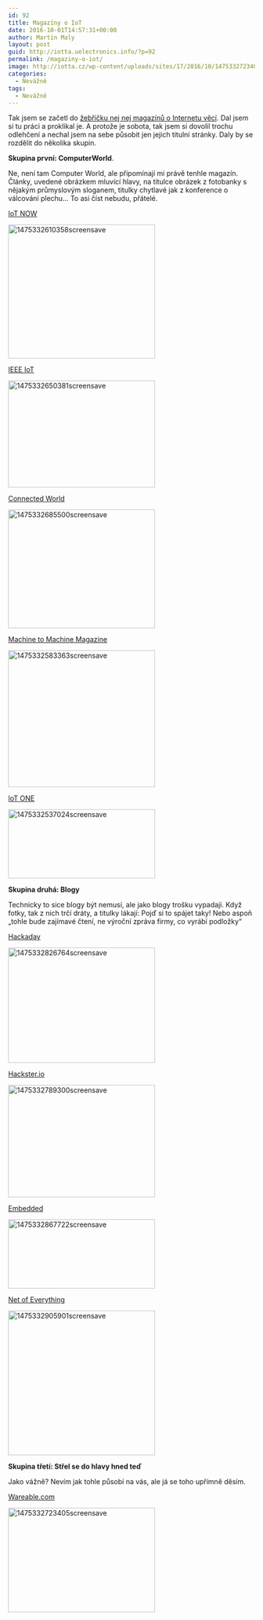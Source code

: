 ```yaml
---
id: 92
title: Magazíny o IoT
date: 2016-10-01T14:57:31+00:00
author: Martin Maly
layout: post
guid: http://iotta.uelectronics.info/?p=92
permalink: /magaziny-o-iot/
image: http://iotta.cz/wp-content/uploads/sites/17/2016/10/1475332723405screensave.png
categories:
  - Nevážně
tags:
  - Nevážně
---
```

Tak jsem se začetl do [žebříčku nej nej magazínů o Internetu věcí](http://www.postscapes.com/top-100-thinkers-tracking-the-internet-of-things/). Dal jsem si tu práci a proklikal je. A protože je sobota, tak jsem si dovolil trochu odlehčení a nechal jsem na sebe působit jen jejich titulní stránky. Daly by se rozdělit do několika skupin.

**Skupina první: ComputerWorld**.

Ne, není tam Computer World, ale připomínají mi právě tenhle magazín. Články, uvedené obrázkem mluvící hlavy, na titulce obrázek z fotobanky s nějakým průmyslovým sloganem, titulky chytlavé jak z konference o válcování plechu&#8230; To asi číst nebudu, přátelé.

[IoT NOW](http://www.iot-now.com/)

<a href="http://iotta.cz/wp-content/uploads/sites/17/2016/10/1475332610358screensave.png" rel="lightbox"><img loading="lazy" class="aligncenter size-medium wp-image-100" src="http://iotta.cz/wp-content/uploads/sites/17/2016/10/1475332610358screensave-300x273.png" alt="1475332610358screensave" width="300" height="273" srcset="https://iotta.cz/wp-content/uploads/sites/17/2016/10/1475332610358screensave-300x273.png 300w, https://iotta.cz/wp-content/uploads/sites/17/2016/10/1475332610358screensave-768x698.png 768w, https://iotta.cz/wp-content/uploads/sites/17/2016/10/1475332610358screensave.png 968w" sizes="(max-width: 300px) 100vw, 300px" /></a>

[IEEE IoT](http://iot.ieee.org/)

<a href="http://iotta.cz/wp-content/uploads/sites/17/2016/10/1475332650381screensave.png" rel="lightbox"><img loading="lazy" class="aligncenter size-medium wp-image-99" src="http://iotta.cz/wp-content/uploads/sites/17/2016/10/1475332650381screensave-300x218.png" alt="1475332650381screensave" width="300" height="218" srcset="https://iotta.cz/wp-content/uploads/sites/17/2016/10/1475332650381screensave-300x218.png 300w, https://iotta.cz/wp-content/uploads/sites/17/2016/10/1475332650381screensave-768x559.png 768w, https://iotta.cz/wp-content/uploads/sites/17/2016/10/1475332650381screensave-1024x745.png 1024w, https://iotta.cz/wp-content/uploads/sites/17/2016/10/1475332650381screensave.png 1188w" sizes="(max-width: 300px) 100vw, 300px" /></a>

[Connected World](https://connectedworld.com/)

<a href="http://iotta.cz/wp-content/uploads/sites/17/2016/10/1475332685500screensave.png" rel="lightbox"><img loading="lazy" class="aligncenter size-medium wp-image-98" src="http://iotta.cz/wp-content/uploads/sites/17/2016/10/1475332685500screensave-300x242.png" alt="1475332685500screensave" width="300" height="242" srcset="https://iotta.cz/wp-content/uploads/sites/17/2016/10/1475332685500screensave-300x242.png 300w, https://iotta.cz/wp-content/uploads/sites/17/2016/10/1475332685500screensave-768x619.png 768w, https://iotta.cz/wp-content/uploads/sites/17/2016/10/1475332685500screensave-1024x825.png 1024w, https://iotta.cz/wp-content/uploads/sites/17/2016/10/1475332685500screensave.png 1112w" sizes="(max-width: 300px) 100vw, 300px" /></a>

[Machine to Machine Magazine](http://www.machinetomachinemagazine.com/)

<a href="http://iotta.cz/wp-content/uploads/sites/17/2016/10/1475332583363screensave.png" rel="lightbox"><img loading="lazy" class="aligncenter size-medium wp-image-101" src="http://iotta.cz/wp-content/uploads/sites/17/2016/10/1475332583363screensave-300x279.png" alt="1475332583363screensave" width="300" height="279" srcset="https://iotta.cz/wp-content/uploads/sites/17/2016/10/1475332583363screensave-300x279.png 300w, https://iotta.cz/wp-content/uploads/sites/17/2016/10/1475332583363screensave-768x714.png 768w, https://iotta.cz/wp-content/uploads/sites/17/2016/10/1475332583363screensave.png 960w" sizes="(max-width: 300px) 100vw, 300px" /></a>

[IoT ONE](http://www.iotone.com/)

<a href="http://iotta.cz/wp-content/uploads/sites/17/2016/10/1475332537024screensave.png" rel="lightbox"><img loading="lazy" class="aligncenter size-medium wp-image-102" src="http://iotta.cz/wp-content/uploads/sites/17/2016/10/1475332537024screensave-300x141.png" alt="1475332537024screensave" width="300" height="141" srcset="https://iotta.cz/wp-content/uploads/sites/17/2016/10/1475332537024screensave-300x141.png 300w, https://iotta.cz/wp-content/uploads/sites/17/2016/10/1475332537024screensave-768x360.png 768w, https://iotta.cz/wp-content/uploads/sites/17/2016/10/1475332537024screensave-1024x481.png 1024w, https://iotta.cz/wp-content/uploads/sites/17/2016/10/1475332537024screensave.png 1920w" sizes="(max-width: 300px) 100vw, 300px" /></a>

**Skupina druhá: Blogy**

Technicky to sice blogy být nemusí, ale jako blogy trošku vypadají. Když fotky, tak z nich trčí dráty, a titulky lákají: Pojď si to spájet taky! Nebo aspoň &#8222;tohle bude zajímavé čtení, ne výroční zpráva firmy, co vyrábí podložky&#8220;

[Hackaday](https://hackaday.com/)

<a href="http://iotta.cz/wp-content/uploads/sites/17/2016/10/1475332826764screensave.png" rel="lightbox"><img loading="lazy" class="aligncenter size-medium wp-image-95" src="http://iotta.cz/wp-content/uploads/sites/17/2016/10/1475332826764screensave-300x235.png" alt="1475332826764screensave" width="300" height="235" srcset="https://iotta.cz/wp-content/uploads/sites/17/2016/10/1475332826764screensave-300x235.png 300w, https://iotta.cz/wp-content/uploads/sites/17/2016/10/1475332826764screensave-768x603.png 768w, https://iotta.cz/wp-content/uploads/sites/17/2016/10/1475332826764screensave-1024x804.png 1024w, https://iotta.cz/wp-content/uploads/sites/17/2016/10/1475332826764screensave.png 1148w" sizes="(max-width: 300px) 100vw, 300px" /></a>

[Hackster.io](https://www.hackster.io/)

<a href="http://iotta.cz/wp-content/uploads/sites/17/2016/10/1475332789300screensave.png" rel="lightbox"><img loading="lazy" class="aligncenter size-medium wp-image-96" src="http://iotta.cz/wp-content/uploads/sites/17/2016/10/1475332789300screensave-300x229.png" alt="1475332789300screensave" width="300" height="229" srcset="https://iotta.cz/wp-content/uploads/sites/17/2016/10/1475332789300screensave-300x229.png 300w, https://iotta.cz/wp-content/uploads/sites/17/2016/10/1475332789300screensave-768x587.png 768w, https://iotta.cz/wp-content/uploads/sites/17/2016/10/1475332789300screensave-1024x782.png 1024w, https://iotta.cz/wp-content/uploads/sites/17/2016/10/1475332789300screensave.png 1084w" sizes="(max-width: 300px) 100vw, 300px" /></a>

[Embedded](http://www.embedded.com/)

<a href="http://iotta.cz/wp-content/uploads/sites/17/2016/10/1475332867722screensave.png" rel="lightbox"><img loading="lazy" class="aligncenter size-medium wp-image-94" src="http://iotta.cz/wp-content/uploads/sites/17/2016/10/1475332867722screensave-300x141.png" alt="1475332867722screensave" width="300" height="141" srcset="https://iotta.cz/wp-content/uploads/sites/17/2016/10/1475332867722screensave-300x141.png 300w, https://iotta.cz/wp-content/uploads/sites/17/2016/10/1475332867722screensave-768x360.png 768w, https://iotta.cz/wp-content/uploads/sites/17/2016/10/1475332867722screensave-1024x481.png 1024w, https://iotta.cz/wp-content/uploads/sites/17/2016/10/1475332867722screensave.png 1920w" sizes="(max-width: 300px) 100vw, 300px" /></a>

[Net of Everything](https://netofeverything.blogspot.cz/)

<a href="http://iotta.cz/wp-content/uploads/sites/17/2016/10/1475332905901screensave.png" rel="lightbox"><img loading="lazy" class="aligncenter size-medium wp-image-93" src="http://iotta.cz/wp-content/uploads/sites/17/2016/10/1475332905901screensave-300x295.png" alt="1475332905901screensave" width="300" height="295" srcset="https://iotta.cz/wp-content/uploads/sites/17/2016/10/1475332905901screensave-300x295.png 300w, https://iotta.cz/wp-content/uploads/sites/17/2016/10/1475332905901screensave-768x755.png 768w, https://iotta.cz/wp-content/uploads/sites/17/2016/10/1475332905901screensave.png 916w" sizes="(max-width: 300px) 100vw, 300px" /></a>

**Skupina třetí: Střel se do hlavy hned teď**

Jako vážně? Nevím jak tohle působí na vás, ale já se toho upřímně děsím.

[Wareable.com](http://www.wareable.com/)

<a href="http://iotta.cz/wp-content/uploads/sites/17/2016/10/1475332723405screensave.png" rel="lightbox"><img loading="lazy" class="aligncenter size-medium wp-image-97" src="http://iotta.cz/wp-content/uploads/sites/17/2016/10/1475332723405screensave-300x213.png" alt="1475332723405screensave" width="300" height="213" srcset="https://iotta.cz/wp-content/uploads/sites/17/2016/10/1475332723405screensave-300x213.png 300w, https://iotta.cz/wp-content/uploads/sites/17/2016/10/1475332723405screensave-768x544.png 768w, https://iotta.cz/wp-content/uploads/sites/17/2016/10/1475332723405screensave-1024x726.png 1024w, https://iotta.cz/wp-content/uploads/sites/17/2016/10/1475332723405screensave.png 1192w" sizes="(max-width: 300px) 100vw, 300px" /></a>